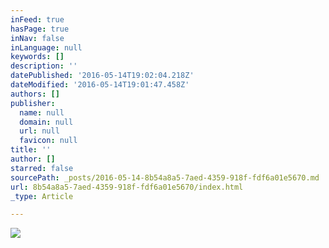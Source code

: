 ```yaml
---
inFeed: true
hasPage: true
inNav: false
inLanguage: null
keywords: []
description: ''
datePublished: '2016-05-14T19:02:04.218Z'
dateModified: '2016-05-14T19:01:47.458Z'
authors: []
publisher:
  name: null
  domain: null
  url: null
  favicon: null
title: ''
author: []
starred: false
sourcePath: _posts/2016-05-14-8b54a8a5-7aed-4359-918f-fdf6a01e5670.md
url: 8b54a8a5-7aed-4359-918f-fdf6a01e5670/index.html
_type: Article

---
```

![](https://the-grid-user-content.s3-us-west-2.amazonaws.com/a76cd207-e884-479a-93e8-17e98534f39d.png)